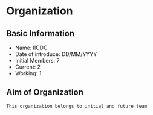 #   Organization
##  Basic Information
-   Name: IICDC
-   Date of introduce: DD/MM/YYYY
-   Initial Members: 7
-   Current: 2
-   Working: 1

##  Aim of Organization

```This organization belongs to initial and future team```
